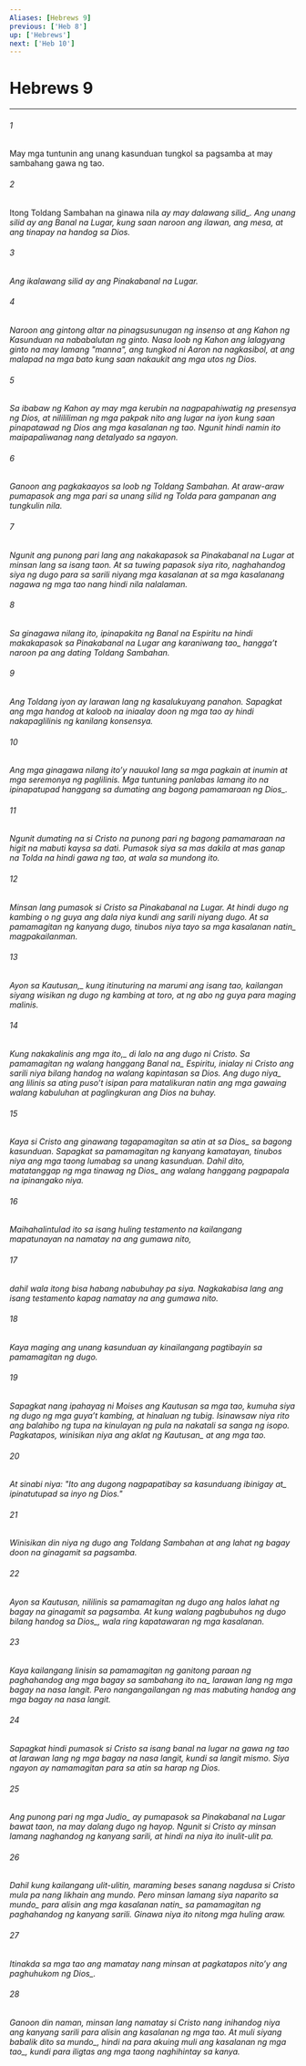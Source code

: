 ```yaml
---
Aliases: [Hebrews 9]
previous: ['Heb 8']
up: ['Hebrews']
next: ['Heb 10']
---
```

# Hebrews 9

***






















###### 1 










May mga tuntunin ang unang kasunduan tungkol sa pagsamba at may sambahang gawa ng tao. 





















###### 2 










Itong Toldang Sambahan na ginawa nila <i class="trans-change">ay may dalawang silid_. Ang unang silid ay ang Banal na Lugar, kung saan naroon ang ilawan, ang mesa, at ang tinapay na handog sa Dios. 





















###### 3 










Ang ikalawang silid ay ang Pinakabanal na Lugar. 





















###### 4 










Naroon ang gintong altar na pinagsusunugan ng insenso at ang Kahon ng Kasunduan na nababalutan ng ginto. Nasa loob ng Kahon ang lalagyang ginto na may lamang "manna", ang tungkod ni Aaron na nagkasibol, at ang malapad na mga bato kung saan nakaukit ang mga utos ng Dios. 





















###### 5 










Sa ibabaw ng Kahon ay may mga kerubin na nagpapahiwatig ng presensya ng Dios, at nilililiman ng mga pakpak nito ang lugar na iyon kung saan pinapatawad ng Dios ang mga kasalanan ng tao. Ngunit hindi namin ito maipapaliwanag nang detalyado sa ngayon. 





















###### 6 










Ganoon ang pagkakaayos sa loob ng Toldang Sambahan. At araw-araw pumapasok ang mga pari sa unang silid ng Tolda para gampanan ang tungkulin nila. 





















###### 7 










Ngunit ang punong pari lang ang nakakapasok sa Pinakabanal na Lugar at minsan lang sa isang taon. At sa tuwing papasok siya rito, naghahandog siya ng dugo para sa sarili niyang mga kasalanan at sa mga kasalanang nagawa ng mga tao nang hindi nila nalalaman. 





















###### 8 










Sa ginagawa nilang ito, ipinapakita ng Banal na Espiritu na hindi makakapasok sa Pinakabanal na Lugar <i class="trans-change">ang karaniwang tao_ hanggaʼt naroon pa ang dating Toldang Sambahan. 





















###### 9 










Ang Toldang iyon ay larawan lang ng kasalukuyang panahon. Sapagkat ang mga handog at kaloob na iniaalay doon ng mga tao ay hindi nakapaglilinis ng kanilang konsensya. 





















###### 10 










Ang mga ginagawa nilang itoʼy nauukol lang sa mga pagkain at inumin at mga seremonya ng paglilinis. Mga tuntuning panlabas lamang ito na ipinapatupad hanggang sa dumating ang bagong pamamaraan <i class="trans-change">ng Dios_. 





















###### 11 










Ngunit dumating na si Cristo na punong pari ng bagong pamamaraan na higit na mabuti kaysa sa dati. Pumasok siya sa mas dakila at mas ganap na Tolda na hindi gawa ng tao, at wala sa mundong ito. 





















###### 12 










Minsan lang pumasok si Cristo sa Pinakabanal na Lugar. At hindi dugo ng kambing o ng guya ang dala niya kundi ang sarili niyang dugo. At sa pamamagitan ng kanyang dugo, tinubos niya tayo <i class="trans-change">sa mga kasalanan natin_ magpakailanman. 





















###### 13 










<i class="trans-change">Ayon sa Kautusan,_ kung itinuturing na marumi ang isang tao, kailangan siyang wisikan ng dugo ng kambing at toro, at ng abo ng guya para maging malinis. 





















###### 14 










<i class="trans-change">Kung nakakalinis ang mga ito,_ di lalo na ang dugo ni Cristo. Sa pamamagitan ng walang hanggang <i class="trans-change">Banal na_ Espiritu, inialay ni Cristo ang sarili niya bilang handog na walang kapintasan sa Dios. <i class="trans-change">Ang dugo niya_ ang lilinis sa ating pusoʼt isipan para matalikuran natin ang mga gawaing walang kabuluhan at paglingkuran ang Dios na buhay. 





















###### 15 










Kaya si Cristo ang ginawang tagapamagitan <i class="trans-change">sa atin at sa Dios_ sa bagong kasunduan. Sapagkat sa pamamagitan ng kanyang kamatayan, tinubos niya ang mga taong lumabag sa unang kasunduan. Dahil dito, matatanggap ng mga tinawag <i class="trans-change">ng Dios_ ang walang hanggang pagpapala na ipinangako niya. 





















###### 16 










Maihahalintulad ito sa isang huling testamento na kailangang mapatunayan na namatay na ang gumawa nito, 





















###### 17 










dahil wala itong bisa habang nabubuhay pa siya. Nagkakabisa lang ang isang testamento kapag namatay na ang gumawa nito. 





















###### 18 










Kaya maging ang unang kasunduan ay kinailangang pagtibayin sa pamamagitan ng dugo. 





















###### 19 










Sapagkat nang ipahayag ni Moises ang Kautusan sa mga tao, kumuha siya ng dugo ng mga guyaʼt kambing, at hinaluan ng tubig. Isinawsaw niya rito ang balahibo ng tupa na kinulayan ng pula na nakatali sa sanga ng isopo. Pagkatapos, winisikan niya ang aklat <i class="trans-change">ng Kautusan_ at ang mga tao. 





















###### 20 










At sinabi niya: "Ito ang dugong nagpapatibay sa kasunduang <i class="trans-change">ibinigay at_ ipinatutupad sa inyo ng Dios." 





















###### 21 










Winisikan din niya ng dugo ang Toldang Sambahan at ang lahat ng bagay doon na ginagamit sa pagsamba. 





















###### 22 










Ayon sa Kautusan, nililinis sa pamamagitan ng dugo ang halos lahat ng bagay na ginagamit sa pagsamba. At kung walang pagbubuhos ng dugo <i class="trans-change">bilang handog sa Dios_, wala ring kapatawaran ng mga kasalanan. 





















###### 23 










Kaya kailangang linisin sa pamamagitan ng ganitong paraan ng paghahandog ang mga <i class="trans-change">bagay sa sambahang ito na_ larawan lang ng mga bagay na nasa langit. Pero nangangailangan ng mas mabuting handog ang mga bagay na nasa langit. 





















###### 24 










Sapagkat hindi pumasok si Cristo sa isang banal na lugar na gawa ng tao at larawan lang ng mga bagay na nasa langit, kundi sa langit mismo. Siya ngayon ay namamagitan para sa atin sa harap ng Dios. 





















###### 25 










Ang punong pari <i class="trans-change">ng mga Judio_ ay pumapasok sa Pinakabanal na Lugar bawat taon, na may dalang dugo ng hayop. Ngunit si Cristo ay minsan lamang naghandog ng kanyang sarili, at hindi na niya ito inulit-ulit pa. 





















###### 26 










Dahil kung kailangang ulit-ulitin, maraming beses sanang nagdusa si Cristo mula pa nang likhain ang mundo. Pero minsan lamang siya naparito <i class="trans-change">sa mundo_ para alisin ang mga kasalanan <i class="trans-change">natin_ sa pamamagitan ng paghahandog ng kanyang sarili. Ginawa niya ito nitong mga huling araw. 





















###### 27 










Itinakda sa mga tao ang mamatay nang minsan at pagkatapos nitoʼy ang paghuhukom <i class="trans-change">ng Dios_. 





















###### 28 










Ganoon din naman, minsan lang namatay si Cristo nang inihandog niya ang kanyang sarili para alisin ang kasalanan ng mga tao. At muli siyang babalik <i class="trans-change">dito sa mundo_, hindi na para akuing muli ang kasalanan <i class="trans-change">ng mga tao_, kundi para iligtas ang mga taong naghihintay sa kanya.
